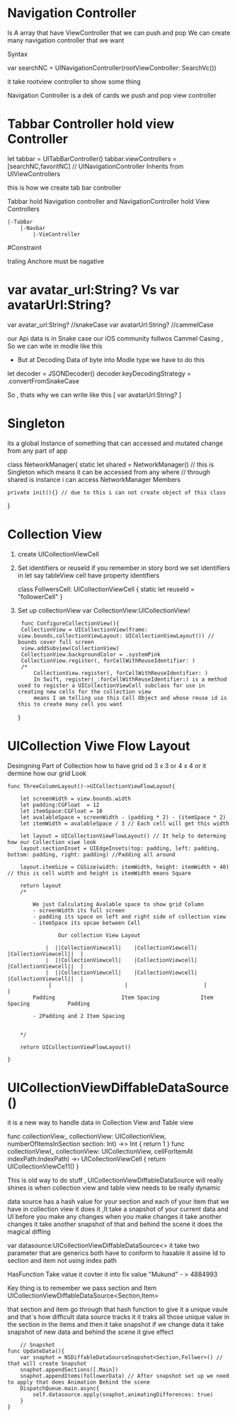 # Navigation Controller 
Is A array that have ViewController that we can push and pop
We can create many navigation controller that we want

Syntax 

var searchNC = UINavigationController(rootViewController: SearchVc())

it take rootview controller to show some thing 



Navigation Controller  is a dek of cards we push and pop view controller


#  Tabbar Controller hold view Controller
let tabbar = UITabBarController()
tabbar.viewControllers = [searchNC,favoritNC] // UINavigationController Inherits from UIViewControllers

this is how we create tab bar controller

Tabbar hold Navigation controller and NavigationController hold View Controllers


    |-TabBar
        |-Navbar
            |-VieController
            
  
  
#Constraint 

traling Anchore must be nagative
            
# var avatar_url:String?    Vs     var avatarUrl:String?   

  var avatar_url:String? //snakeCase
  var avatarUrl:String? //cammelCase 
  
  our Api data is in Snake case our iOS community follwos Cammel Casing , So we can wite in modle like this 
  
- But at Decoding Data of byte into Modle type we have to do this

let decoder = JSONDecoder()
decoder.keyDecodingStrategy = .convertFromSnakeCase
                         
So , thats why we can write like this [  var avatarUrl:String?  ]


# Singleton

its a global Instance of something that can accessed and mutated change from any part of app


class NetworkManager{
    static let shared = NetworkManager() // this is Singleton which means it can be accessed from any where
    // through shared is instance i can access NetworkManager Members
    
    private init(){} // due to this i can not create object of this class
    
}


# Collection View 

1) create UICollectionViewCell
2) Set identifiers or reuseId
    if you remember in story bord we set identifiers in let say tableView cell have property identifiers 

    class FollwersCell: UICollectionViewCell {
    static let reuseId = "followerCell"
}


3) Set up collectionView
        var CollectionView:UICollectionView!
        
        func ConfigureCollectionView(){
        CollectionView = UICollectionView(frame: view.bounds,collectionViewLayout: UICollectionViewLayout()) // bounds cover full screen
        view.addSubview(CollectionView)
        CollectionView.backgroundColor = .systemPink
        CollectionView.register(, forCellWithReuseIdentifier: )
        /*  
            CollectionView.register(, forCellWithReuseIdentifier: ) 
            In Swift, register(_:forCellWithReuseIdentifier:) is a method used to register a UICollectionViewCell subclass for use in creating new cells for the collection view
            means I am telling use this Cell Object and whose reuse id is this to create many cell you want
    }

# UICollection Viwe Flow Layout

 Desingning Part of Collection how to have grid od 3 x 3  or 4 x 4 or it dermine how our grid Look

    func ThreeColumnLayout()->UICollectionViewFlowLayout{
        
        let screenWidth = view.bounds.width
        let padding:CGFloat  = 12
        let itemSpace:CGFloat = 10
        let avalableSpace = screenWidth - (padding * 2) - (itemSpace * 2)
        let itemWidth = avalableSpace / 3 // Each cell will get this width
        
        let layout = UICollectionViewFlowLayout() // It help to determing how our Collection viwe look
        layout.sectionInset = UIEdgeInsets(top: padding, left: padding, bottom: padding, right: padding) //Padding all around
        
        layout.itemSize = CGSize(width: itemWidth, height: itemWidth + 40) // this is cell width and height is itemWidth means Square 
        
        return layout 
        /*
        
            We just Calculating Avalable space to show grid Column 
            - screenWidth its full screen
            - padding its space on left and right side of collection view 
            - itemSpace its spcae between Cell
            
                    Our collection View Layout 
            
                |  ||CollectionViewcell|    |CollectionViewcell|    |CollectionViewcell||  |
                |  ||CollectionViewcell|    |CollectionViewcell|    |CollectionViewcell||  |
                |  ||CollectionViewcell|    |CollectionViewcell|    |CollectionViewcell||  |
                 |                       |                        |                       | 
            Padding                     Item Spacing             Item Spacing            Padding  
             
            - 2Padding and 2 Item Spacing  
            
        
        */
        
        return UICollectionViewFlowLayout()
        
    }


# UICollectionViewDiffableDataSource() 

it is a new way to handle data in Collection View and Table view 


func collectionView_ collectionView: UICollectionView, numberOfItemsInSection section: Int) →> Int {
return 1
}
func collectionViewl_ collectionView: UICollectionView, cellForItemAt indexPath:IndexPath) →› UICollectionViewCell {
return UICollectionViewCe11()
}

This is old way to do stuff , UICollectionViewDiffableDataSource will really shines is when collection view and table view needs to be really dynamic

data source has a hash value for your section and each of your item that we have in collection view it does it ,It take a snapshot of your current data and UI before you make any changes when you make changes it take another changes it take another snapshot of that and behind the scene it does the magical diffing 



var datasource:UICollectionViewDiffableDataSource<> it take two parameter that are generics both have to conform to hasable it assine Id to section and item not using index path

HasFunction Take value it covter it into fix value 
"Mukund" - > 4884993




Key thing is to remember we pass section and Item
UICollectionViewDiffableDataSource<Section,Item>

that section and item go through that hash function to give it a unique vaule and that`s how difficult data source tracks it it traks all those unique value in the section in the items and then it take snapshot if we change data it take snapshot of new data and behind the scene it give effect 


        // Snapshot
    func UpdateData(){
        var snaphot = NSDiffableDataSourceSnapshot<Section,Follwer>() // that will create Snapshot
        snaphot.appendSections([.Main])
        snaphot.appendItems(followerData) // After snapshot set up we need to apply that does Animation Behind the scene
        DispatchQueue.main.async{
            self.datasource.apply(snaphot,animatingDifferences: true)
        }
    }
    
    


